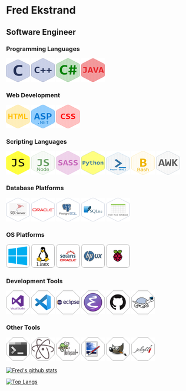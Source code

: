 # Fred Ekstrand
## Software Engineer 

### Programming Languages
![C Languge](https://github.com/FredEkstrand/ImageFiles/blob/master/Code/c-language64.png) ![C++](https://github.com/FredEkstrand/ImageFiles/blob/master/Code/cpp64.png) ![CSharp](https://github.com/FredEkstrand/ImageFiles/blob/master/Code/csharp64.png) ![Java](https://github.com/FredEkstrand/ImageFiles/blob/master/Code/java64.png)

### Web Development
![HTML](https://github.com/FredEkstrand/ImageFiles/blob/master/Code/html64.png) ![asp](https://github.com/FredEkstrand/ImageFiles/blob/master/Code/aspnet64.png) ![css](https://github.com/FredEkstrand/ImageFiles/blob/master/Code/css64.png) 

### Scripting Languages
![JS](https://github.com/FredEkstrand/ImageFiles/blob/master/Code/javascript64.png) ![JSNode](https://github.com/FredEkstrand/ImageFiles/blob/master/Code/jsnode64.png) ![sass](https://github.com/FredEkstrand/ImageFiles/blob/master/Code/SASS64.png) ![Python](https://github.com/FredEkstrand/ImageFiles/blob/master/Code/python64.png) ![PowerShell](https://github.com/FredEkstrand/ImageFiles/blob/master/Code/powershell64.png) ![Bash](https://github.com/FredEkstrand/ImageFiles/blob/master/Code/bash64.png) ![AWK](https://github.com/FredEkstrand/ImageFiles/blob/master/Code/awk64.png)

### Database Platforms
![MSSQL](https://github.com/FredEkstrand/ImageFiles/blob/master/Code/MSSQL64.png) ![Orcle](https://github.com/FredEkstrand/ImageFiles/blob/master/Code/Oracle64.png) ![PostgreSQL](https://github.com/FredEkstrand/ImageFiles/blob/master/Code/PostgreSQL64.png) ![SQLigt](https://github.com/FredEkstrand/ImageFiles/blob/master/Code/SQLight64.png) ![FlatFileDatabase](https://github.com/FredEkstrand/ImageFiles/blob/master/Code/FlatFileDatabase64.png) 

### OS Platforms
![Windows](https://github.com/FredEkstrand/ImageFiles/blob/master/Code/WindowsOS64.png) ![Linux](https://github.com/FredEkstrand/ImageFiles/blob/master/Code/LinuxOS64.png) ![Solaris](https://github.com/FredEkstrand/ImageFiles/blob/master/Code/solaris64.png) ![HP-UX](https://github.com/FredEkstrand/ImageFiles/blob/master/Code/hpux64.png) ![Raspberry Pi](https://github.com/FredEkstrand/ImageFiles/blob/master/Code/Raspberry_Pi64.png)

### Development Tools
![Visual Studio](https://github.com/FredEkstrand/ImageFiles/blob/master/Code/VisualStudio64.png) ![Visual Studio Code](https://github.com/FredEkstrand/ImageFiles/blob/master/Code/VisualStudioCode64.png) ![Eclips](https://github.com/FredEkstrand/ImageFiles/blob/master/Code/Eclipse64.png) ![emacs](https://github.com/FredEkstrand/ImageFiles/blob/master/Code/Emacs64.png) ![GitHub](https://github.com/FredEkstrand/ImageFiles/blob/master/Code/GitHub64.png) ![tortoisesvn](https://github.com/FredEkstrand/ImageFiles/blob/master/Code/tortoisesvn64.png) 

### Other Tools
![Terminal](https://github.com/FredEkstrand/ImageFiles/blob/master/Code/Terminal64.png) ![Atom](https://github.com/FredEkstrand/ImageFiles/blob/master/Code/Atom64.png) ![NotePad++](https://github.com/FredEkstrand/ImageFiles/blob/master/Code/Notepad++64.png) ![PaintdotNet](https://github.com/FredEkstrand/ImageFiles/blob/master/Code/PaintNet64.png) ![Gimp](https://github.com/FredEkstrand/ImageFiles/blob/master/Code/gimp64.png) ![Jekyll](https://github.com/FredEkstrand/ImageFiles/blob/master/Code/jekyll64.png)

[![Fred's github stats](https://github-readme-stats.vercel.app/api?username=fredekstrand&show_icons=true)](https://github.com/fredekstrand/github-readme-stats)


[![Top Langs](https://github-readme-stats.vercel.app/api/top-langs/?username=fredekstrand&hide=html)](https://github.com/fredekstrand/github-readme-stats) 
